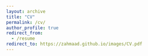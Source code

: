 ```yaml
---
layout: archive
title: "CV"
permalink: /cv/
author_profile: true
redirect_from:
  - /resume
redirect_to: https://zahmaad.github.io/images/CV.pdf
---
```



